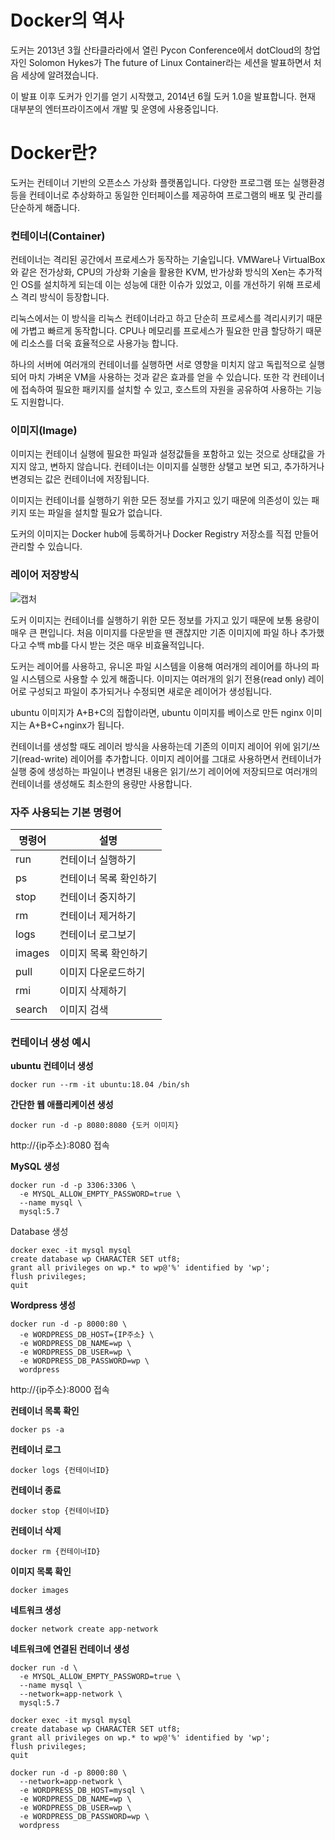 # Docker의 역사

도커는 2013년 3월 산타클라라에서 열린 Pycon Conference에서 dotCloud의 창업자인 Solomon Hykes가 The future of Linux Container라는 세션을 발표하면서 처음 세상에 알려졌습니다.

이 발표 이후 도커가 인기를 얻기 시작했고, 2014년 6월 도커 1.0을 발표합니다. 현재 대부분의 엔터프라이즈에서 개발 및 운영에 사용중입니다.

# Docker란?

도커는 컨테이너 기반의 오픈소스 가상화 플랫폼입니다. 다양한 프로그램 또는 실행환경 등을 컨테이너로 추상화하고 동일한 인터페이스를 제공하여 프로그램의 배포 및 관리를 단순하게 해줍니다.

### 컨테이너(Container)

컨테이너는 격리된 공간에서 프로세스가 동작하는 기술입니다. VMWare나 VirtualBox와 같은 전가상화, CPU의 가상화 기술을 활용한 KVM, 반가상화 방식의 Xen는 추가적인 OS를 설치하게 되는데 이는 성능에 대한 이슈가 있었고, 이를 개선하기 위해 프로세스 격리 방식이 등장합니다.

리눅스에서는 이 방식을 리눅스 컨테이너라고 하고 단순히 프로세스를 격리시키기 때문에 가볍고 빠르게 동작합니다. CPU나 메모리를 프로세스가 필요한 만큼 할당하기 때문에 리소스를 더욱 효율적으로 사용가능 합니다.

하나의 서버에 여러개의 컨테이너를 실행하면 서로 영향을 미치지 않고 독립적으로 실행되어 마치 가벼운 VM을 사용하는 것과 같은 효과를 얻을 수 있습니다. 또한 각 컨테이너에 접속하여 필요한 패키지를 설치할 수 있고, 호스트의 자원을 공유하여 사용하는 기능도 지원합니다.

### 이미지(Image)

이미지는 컨테이너 실행에 필요한 파일과 설정값들을 포함하고 있는 것으로 상태값을 가지지 않고, 변하지 않습니다. 컨테이너는 이미지를 실행한 상탤고 보면 되고, 추가하거나 변경되는 값은 컨테이너에 저장됩니다.

이미지는 컨테이너를 실행하기 위한 모든 정보를 가지고 있기 때문에 의존성이 있는 패키지 또는 파일을 설치할 필요가 없습니다.

도커의 이미지는 Docker hub에 등록하거나 Docker Registry 저장소를 직접 만들어 관리할 수 있습니다.

### 레이어 저장방식

![캡처](https://user-images.githubusercontent.com/37721713/71538700-adf8dd80-2972-11ea-9bb5-e5ee1d419f8d.PNG)

도커 이미지는 컨테이너를 실행하기 위한 모든 정보를 가지고 있기 때문에 보통 용량이 매우 큰 편입니다. 처음 이미지를 다운받을 땐 괜찮지만 기존 이미지에 파일 하나 추가했다고 수백 mb를 다시 받는 것은 매우 비효율적입니다.

도커는 레이어를 사용하고, 유니온 파일 시스템을 이용해 여러개의 레이어를 하나의 파일 시스템으로 사용할 수 있게 해줍니다. 이미지는 여러개의 읽기 전용(read only) 레이어로 구성되고 파일이 추가되거나 수정되면 새로운 레이어가 생성됩니다.

ubuntu 이미지가 A+B+C의 집합이라면, ubuntu 이미지를 베이스로 만든 nginx 이미지는 A+B+C+nginx가 됩니다. 

컨테이너를 생성할 때도 레이러 방식을 사용하는데 기존의 이미지 레이어 위에 읽기/쓰기(read-write) 레이어를 추가합니다. 이미지 레이어를 그대로 사용하면서 컨테이너가 실행 중에 생성하는 파일이나 변경된 내용은 읽기/쓰기 레이어에 저장되므로 여러개의 컨테이너를 생성해도 최소한의 용량만 사용합니다.

### 자주 사용되는 기본 명령어

| 명령어  |  설명  |
|---|---|
| run | 컨테이너 실행하기 |
| ps | 컨테이너 목록 확인하기 |
| stop | 컨테이너 중지하기 |
| rm | 컨테이너 제거하기 |
| logs | 컨테이너 로그보기 |
| images | 이미지 목록 확인하기 |
| pull | 이미지 다운로드하기 |
| rmi | 이미지 삭제하기 |
| search | 이미지 검색 |

### 컨테이너 생성 예시

**ubuntu 컨테이너 생성**

```
docker run --rm -it ubuntu:18.04 /bin/sh
```

**간단한 웹 애플리케이션 생성**

```
docker run -d -p 8080:8080 {도커 이미지}
```

http://{ip주소}:8080 접속

**MySQL 생성**

```
docker run -d -p 3306:3306 \
  -e MYSQL_ALLOW_EMPTY_PASSWORD=true \
  --name mysql \
  mysql:5.7
```

Database 생성

```
docker exec -it mysql mysql
create database wp CHARACTER SET utf8;
grant all privileges on wp.* to wp@'%' identified by 'wp';
flush privileges;
quit
```

**Wordpress 생성**

```
docker run -d -p 8000:80 \
  -e WORDPRESS_DB_HOST={IP주소} \
  -e WORDPRESS_DB_NAME=wp \
  -e WORDPRESS_DB_USER=wp \
  -e WORDPRESS_DB_PASSWORD=wp \
  wordpress
```

http://{ip주소}:8000 접속

**컨테이너 목록 확인**

```
docker ps -a
```

**컨테이너 로그**

```
docker logs {컨테이너ID}
```

**컨테이너 종료**

```
docker stop {컨테이너ID}
```

**컨테이너 삭제**

```
docker rm {컨테이너ID}
```

**이미지 목록 확인**

```
docker images
```

**네트워크 생성**

```
docker network create app-network
```

**네트워크에 연결된 컨테이너 생성**

```
docker run -d \
  -e MYSQL_ALLOW_EMPTY_PASSWORD=true \
  --name mysql \
  --network=app-network \
  mysql:5.7
```

```
docker exec -it mysql mysql
create database wp CHARACTER SET utf8;
grant all privileges on wp.* to wp@'%' identified by 'wp';
flush privileges;
quit
```

```
docker run -d -p 8000:80 \
  --network=app-network \
  -e WORDPRESS_DB_HOST=mysql \
  -e WORDPRESS_DB_NAME=wp \
  -e WORDPRESS_DB_USER=wp \
  -e WORDPRESS_DB_PASSWORD=wp \
  wordpress
```
